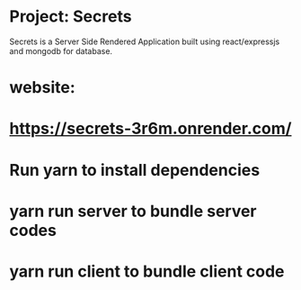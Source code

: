 # Project: Secrets

Secrets is a Server Side Rendered Application built using react/expressjs and mongodb for database.

# website:

# https://secrets-3r6m.onrender.com/

# Run yarn to install dependencies

# yarn run server to bundle server codes

# yarn run client to bundle client code
